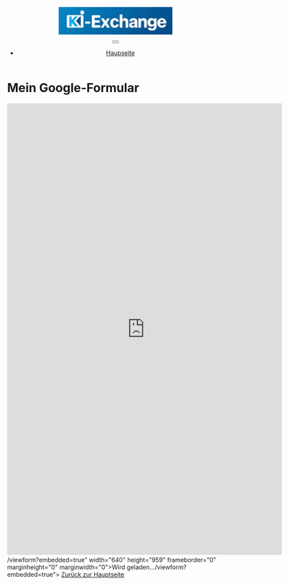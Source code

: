 <!DOCTYPE html>
<html lang="de">
<head>
    <link href="https://cdn.jsdelivr.net/npm/bootstrap@5.2.3/dist/css/bootstrap.min.css" rel="stylesheet" integrity="sha384-rbsA2VBKQhggwzxH7pPCaAqO46MgnOM80zW1RWuH61DGLwZJEdK2Kadq2F9CUG65" crossorigin="anonymous">
    <link rel="stylesheet" href="https://cdn.jsdelivr.net/gh/devicons/devicon@v2.15.1/devicon.min.css">
    <meta charset="UTF-8">
    <meta name="viewport" content="width=device-width, initial-scale=1.0">
    <title>Markdown Anzeige</title>
    <script src="https://cdn.jsdelivr.net/npm/marked/marked.min.js"></script>
    <script src="https://code.jquery.com/jquery-3.6.0.min.js"></script>
    <title>KI-exchange, Google-Umfrage</title>
    <link rel="stylesheet" href="css/style.css">
</head>
<body>
    <header>
        </nav>
        <nav class="navbar navbar-dark navbar-expand-lg bg-dark ">
    <div class="container-fluid">
        <div class="mx-4">
            <img src="KIexchange_01.png" alt="Logo" >
        </div>
        <button class="navbar-toggler" type="button" data-bs-toggle="collapse"
            data-bs-target="#navbarTogglerDemo02" aria-controls="navbarTogglerDemo02" aria-expanded="false"
            aria-label="Toggle navigation">
            <span class="navbar-toggler-icon"></span>
        </button>
        <div class="collapse navbar-collapse" id="navbarTogglerDemo02">
            <ul class="navbar-nav me-auto mb-2 mb-lg-0">
                <li class="nav-item"> 
                    <a class="nav-link" href="index.html">Haupseite</a>
                </li>
            </ul>
        </div>
    </div>
    </nav>
    </header>
    <h1>Mein Google-Formular</h1>
    <iframe src="https://docs.google.com/forms/d/e/1FAIpQLScVbvbw_LQnkEY0uoKQdSqtyZN1yTKkoM1QiTgSGDJuV9MlxA/viewform?usp=sf_link" width="640" height="1051" frameborder="0" marginheight="0" marginwidth="0">Wird geladen…</iframe>/viewform?embedded=true" width="640" height="959" frameborder="0" marginheight="0" marginwidth="0">Wird geladen…</iframe>/viewform?embedded=true"></iframe>
    <a href="index.html" class="back-link">Zurück zur Hauptseite</a>
</body>
</html>
